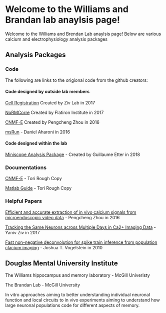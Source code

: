 # Welcome to the Williams and Brandan lab anaylsis page!
Welcome to the Williams and Brendan Lab anaylsis page!
Below are various calcium and electrophysiology analysis packages 

## Analysis Packages 
### Code
The following are links to the origional code from the github creators: 


#### Code designed by outside lab members 
[Cell Registration](https://github.com/zivlab/CellReg) Created by Ziv Lab in 2017 

[NoRMCorre](https://github.com/flatironinstitute/NoRMCorre) Created by Flatiron Institute in 2017

[CNMF-E](https://github.com/zhoupc/CNMF_E) Created by Pengcheng Zhou in 2016

[msRun](https://github.com/daharoni/Miniscope_Analysis) - Daniel Aharoni in 2016

#### Code designed within the lab
[Miniscope Analysis Package](https://github.com/WilliamsandBrandanLab/MiniscopeAnalysis) - Created by Guillaume Etter in 2018

### Documentations

[CNMF-E](https://github.com/WilliamsandBrandanLab/WilliamsandBrandanLab.github.io/blob/master/CNMF%20Manuel%20and%20Flow%20Chart.pdf) - Tori Rough Copy

[Matlab Guide](https://github.com/WilliamsandBrandanLab/WilliamsandBrandanLab.github.io/blob/master/Matlab%20Guide.pdf) - Tori Rough Copy 

### Helpful Papers 

[Efficient and accurate extraction of in vivo calcium signals from microendoscopic video data](https://github.com/WilliamsandBrandanLab/WilliamsandBrandanLab.github.io/blob/master/Ef%EF%AC%81cient%20and%20accurate%20extraction%20of%20in%20vivo%20calcium%20signals%20from%20microendoscopic%20video%20data.pdf) - Pengcheng Zhou in 2016 

[Tracking the Same Neurons across Multiple Days in Ca2+ Imaging Data](https://github.com/WilliamsandBrandanLab/WilliamsandBrandanLab.github.io/blob/master/tracking_cells_across_time_Ziv.pdf) - Yaniv Ziv in 2017

[Fast non-negative deconvolution for spike train inference from population clacium imaging](https://github.com/WilliamsandBrandanLab/WilliamsandBrandanLab.github.io/blob/master/vogelstein-fast.pdf) - Joshua T. Vogelstein in 2010

## Douglas Mental University Institute  
The Williams hippocampus and memory laboratory - McGill Univeristy 

The Brandan Lab - McGill University 

In vitro approaches aiming to better understanding individual neuronal function
and local circuits to in vivo experiments aiming to understand how large neuronal 
populations code for different aspects of memory.
